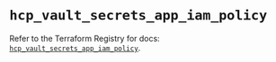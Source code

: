 # `hcp_vault_secrets_app_iam_policy`

Refer to the Terraform Registry for docs: [`hcp_vault_secrets_app_iam_policy`](https://registry.terraform.io/providers/hashicorp/hcp/0.106.0/docs/resources/vault_secrets_app_iam_policy).
